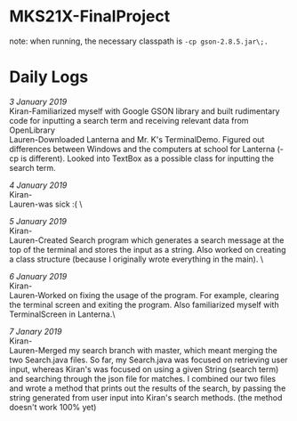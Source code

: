 # MKS21X-FinalProject
note: when running, the necessary classpath is
`-cp gson-2.8.5.jar\;.`
# Daily Logs
*3 January 2019*\
Kiran-Familiarized myself with Google GSON library and built rudimentary code for inputting a search term and receiving relevant data from OpenLibrary\
Lauren-Downloaded Lanterna and Mr. K's TerminalDemo. Figured out differences between Windows and the computers at school for Lanterna (-cp is different). Looked into TextBox as a possible class for inputting the search term.

*4 January 2019*\
Kiran-\
Lauren-was sick :( \

*5 January 2019*\
Kiran-\
Lauren-Created Search program which generates a search message at the top of the terminal and stores the input as a string. Also worked on creating a class structure (because I originally wrote everything in the main). \

*6 January 2019*\
Kiran-\
Lauren-Worked on fixing the usage of the program. For example, clearing the terminal screen and exiting the program. Also familiarized myself with TerminalScreen in Lanterna.\

*7 Janary 2019*\
Kiran-\
Lauren-Merged my search branch with master, which meant merging the two Search.java files. So far, my Search.java was focused on retrieving user input, whereas Kiran's was focused on using a given String (search term) and searching through the json file for matches. I combined our two files and wrote a method that prints out the results of the search, by passing the string generated from user input into Kiran's search methods. (the method doesn't work 100% yet)
